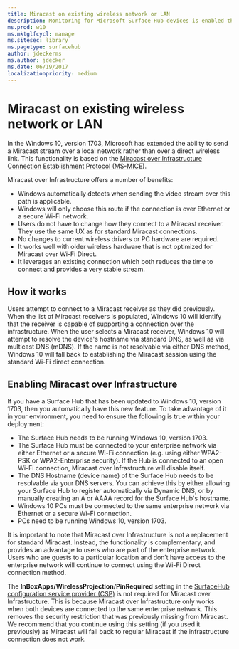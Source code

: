 ```yaml
---
title: Miracast on existing wireless network or LAN
description: Monitoring for Microsoft Surface Hub devices is enabled through Microsoft Operations Management Suite (OMS).
ms.prod: w10
ms.mktglfcycl: manage
ms.sitesec: library
ms.pagetype: surfacehub
author: jdeckerms
ms.author: jdecker
ms.date: 06/19/2017
localizationpriority: medium
---
```


# Miracast on existing wireless network or LAN

In the Windows 10, version 1703, Microsoft has extended the ability to send a Miracast stream over a local network rather than over a direct wireless link. This functionality is based on the [Miracast over Infrastructure Connection Establishment Protocol (MS-MICE)](https://msdn.microsoft.com/library/mt796768.aspx).

Miracast over Infrastructure offers a number of benefits:

- Windows automatically detects when sending the video stream over this path is applicable.
- Windows will only choose this route if the connection is over Ethernet or a secure Wi-Fi network.
- Users do not have to change how they connect to a Miracast receiver. They use the same UX as for standard Miracast connections.
- No changes to current wireless drivers or PC hardware are required.
- It works well with older wireless hardware that is not optimized for Miracast over Wi-Fi Direct.
- It leverages an existing connection which both reduces the time to connect and provides a very stable stream.


## How it works

Users attempt to connect to a Miracast receiver as they did previously. When the list of Miracast receivers is populated, Windows 10 will identify that the receiver is capable of supporting a connection over the infrastructure. When the user selects a Miracast receiver, Windows 10 will attempt to resolve the device's hostname via standard DNS, as well as via multicast DNS (mDNS). If the name is not resolvable via either DNS method, Windows 10 will fall back to establishing the Miracast session using the standard Wi-Fi direct connection.


## Enabling Miracast over Infrastructure 

If you have a Surface Hub that has been updated to Windows 10, version 1703, then you automatically have this new feature. To take advantage of it in your environment, you need to ensure the following is true within your deployment:

- The Surface Hub needs to be running Windows 10, version 1703.
- The Surface Hub must be connected to your enterprise network via either Ethernet or a secure Wi-Fi connection (e.g. using either WPA2-PSK or WPA2-Enterprise security). If the Hub is connected to an open Wi-Fi connection, Miracast over Infrastructure will disable itself.
- The DNS Hostname (device name) of the Surface Hub needs to be resolvable via your DNS servers. You can achieve this by either allowing your Surface Hub to register automatically via Dynamic DNS, or by manually creating an A or AAAA record for the Surface Hub's hostname. 
- Windows 10 PCs must be connected to the same enterprise network via Ethernet or a secure Wi-Fi connection.  
- PCs need to be running Windows 10, version 1703.

It is important to note that Miracast over Infrastructure is not a replacement for standard Miracast. Instead, the functionality is complementary, and provides an advantage to users who are part of the enterprise network. Users who are guests to a particular location and don’t have access to the enterprise network will continue to connect using the Wi-Fi Direct connection method.

The **InBoxApps/WirelessProjection/PinRequired** setting in the [SurfaceHub configuration service provider (CSP)](https://msdn.microsoft.com/windows/hardware/commercialize/customize/mdm/surfacehub-csp) is not required for Miracast over Infrastructure. This is because Miracast over Infrastructure only works when both devices are connected to the same enterprise network. This removes the security restriction that was previously missing from Miracast. We recommend that you continue using this setting (if you used it previously) as Miracast will fall back to regular Miracast if the infrastructure connection does not work. 
